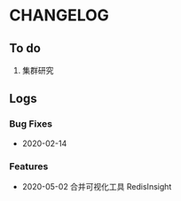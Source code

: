 # CHANGELOG

## To do

1. 集群研究

## Logs

### Bug Fixes

* 2020-02-14  

### Features

* 2020-05-02  合并可视化工具 RedisInsight